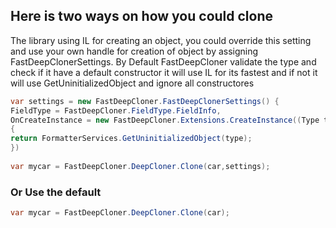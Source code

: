 ## Here is two ways on how you could clone 
The library using IL for creating an object, you could override this setting and use your own handle for creation of object by assigning FastDeepClonerSettings.
By Default FastDeepCloner validate the type and check if it have a default constructor it will use IL for its fastest and if not it will use GetUninitializedObject and ignore all constructores
```csharp
var settings = new FastDeepCloner.FastDeepClonerSettings() {
FieldType = FastDeepCloner.FieldType.FieldInfo,
OnCreateInstance = new FastDeepCloner.Extensions.CreateInstance((Type type) =>
{
return FormatterServices.GetUninitializedObject(type);
})
        
var mycar = FastDeepCloner.DeepCloner.Clone(car,settings);


```
### Or Use the default

```csharp
var mycar = FastDeepCloner.DeepCloner.Clone(car);
```
